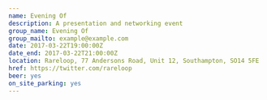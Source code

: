 ```yaml
---
name: Evening Of
description: A presentation and networking event
group_name: Evening Of
group_mailto: example@example.com
date: 2017-03-22T19:00:00Z
date_end: 2017-03-22T21:00:00Z
location: Rareloop, 77 Andersons Road, Unit 12, Southampton, SO14 5FE
href: https://twitter.com/rareloop
beer: yes
on_site_parking: yes
---
```

